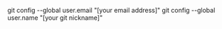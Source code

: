 git config --global user.email "[your email address]"
git config --global user.name "[your git nickname]"


